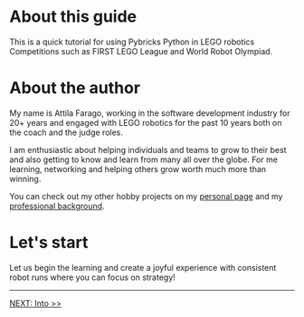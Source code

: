 # About this guide

This is a quick tutorial for using Pybricks Python in LEGO robotics Competitions such as FIRST LEGO League and World Robot Olympiad.

# About the author

My name is Attila Farago, working in the software development industry for 20+ years and engaged with LEGO robotics for the past 10 years both on the coach and the judge roles.

I am enthusiastic about helping individuals and teams to grow to their best and also getting to know and learn from many all over the globe. For me learning, networking and helping others grow worth much more than winning.

You can check out my other hobby projects on my [personal page](https://attilafarago.hu) and my [professional background](https://www.linkedin.com/in/afarago).


# Let's start
Let us begin the learning and create a joyful experience with consistent robot runs where you can focus on strategy!

---
[NEXT: Into >>](0_intro.md)